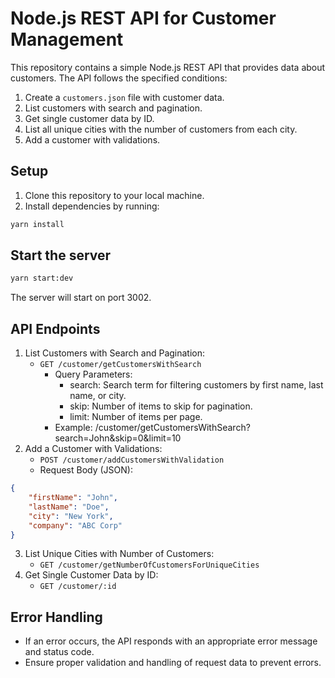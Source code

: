 # Node.js REST API for Customer Management

This repository contains a simple Node.js REST API that provides data about customers. The API follows the specified conditions:

1. Create a `customers.json` file with customer data.
2. List customers with search and pagination.
3. Get single customer data by ID.
4. List all unique cities with the number of customers from each city.
5. Add a customer with validations.

## Setup

1. Clone this repository to your local machine.
2. Install dependencies by running:

```bash
yarn install
````

## Start the server
```bash
yarn start:dev
```
The server will start on port 3002.

## API Endpoints
1. List Customers with Search and Pagination:
   - `GET /customer/getCustomersWithSearch`
      - Query Parameters:
        - search: Search term for filtering customers by first name, last name, or city. 
        - skip: Number of items to skip for pagination. 
        - limit: Number of items per page.
      - Example: /customer/getCustomersWithSearch?search=John&skip=0&limit=10 
2. Add a Customer with Validations:
   - `POST /customer/addCustomersWithValidation`
   - Request Body (JSON):

```json
{
    "firstName": "John",
    "lastName": "Doe",
    "city": "New York",
    "company": "ABC Corp"
}
```

3. List Unique Cities with Number of Customers:
   - `GET /customer/getNumberOfCustomersForUniqueCities`
4. Get Single Customer Data by ID:
   - `GET /customer/:id`

## Error Handling
- If an error occurs, the API responds with an appropriate error message and status code. 
- Ensure proper validation and handling of request data to prevent errors.